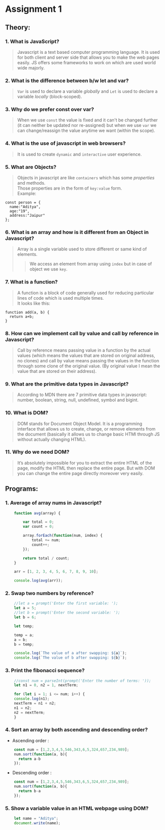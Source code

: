 # Assignment 1
## Theory:

### 1. What is **JavaScript**?
> Javascript is a text based computer programming language. It is used for both client and server side that allows you to make the web pages easily. JS offers some frameworks to work on which are used world wide majorly.

### 2. What is the difference between b/w **let** and **var**?
> `Var` is used to declare a variable *globally* and `Let` is used to declare a variable *locally* (block-scoped).

### 3. Why do we prefer **const** over **var**?
> When we use `const` the value is fixed and it can't be changed further (it can neither be updated nor re-assigned) but when we use `var` we can change/reassign the value anytime we want (within the scope).

### 4. What is the use of javascript in **web browsers**?
> It is used to create `dynamic` and `interactive` user experience.

### 5. What are **Objects**?
> Objects in javascript are like `containers` which has some *properties* and methods.  
Those properties are in the form of `key:value` form.  
Example:

    const person = {
      name:"Aditya",
      age:"19",
      address:"Jaipur"
    };


### 6. What is an array and how is it **different** from an **Object in Javascript**?
> Array is a single variable used to store different or same kind of elements.  
>>We access an element from array using `index` but in case of object we use `key`.

### 7. What is a **function**?
> A function is a block of code generally used for reducing particular lines of code which is used multiple times.  
It looks like this:  

    function add(a, b) {
      return a+b;
    }

### 8. How can we implement **call by value** and **call by reference** in Javascript?
> Call by reference means passing value in a function by the actual values (which means the values that are stored on original address, no clones) and call by value means passing the values in the function through some clone of the original value. (By original value I mean the value that are stored on their address).

### 9. What are the **primitive data types** in Javascript?
> According to MDN there are 7 primitive data types in javascript: number, boolean, string, null, undefined, symbol and bigint.

### 10. What is **DOM**?
> DOM stands for Document Object Model. It is a programming interface that allows us to create, change, or remove elements from the document (basically it allows us to change basic HTMl through JS without actually changing HTML).

### 11. Why do we **need DOM**?
> It’s absolutely impossible for you to extract the entire HTML of the page, modify the HTML then replace the entire page. But with DOM you can change the entire page directly moreover very easily.


## Programs:

### 1. Average of array nums in Javascript?
```js
    function avg(array) {

        var total = 0;
        var count = 0;

        array.forEach(function(num, index) {
            total += num;
            count++;
        });

        return total / count;
    }

    arr = [1, 2, 3, 4, 5, 6, 7, 8, 9, 10];

    console.log(avg(arr));
```

### 2. Swap two numbers by reference?
```js
    //let a = prompt('Enter the first variable: ');
    let a = 5;
    //let b = prompt('Enter the second variable: ');
    let b = 6;

    let temp;

    temp = a;
    a = b;
    b = temp;

    console.log(`The value of a after swapping: ${a}`);
    console.log(`The value of b after swapping: ${b}`);  
```

### 3. Print the fibonacci sequence?
```js
    //const num = parseInt(prompt('Enter the number of terms: '));
    let n1 = 0, n2 = 1, nextTerm;

    for (let i = 1; i <= num; i++) {
    console.log(n1);
    nextTerm = n1 + n2;
    n1 = n2;
    n2 = nextTerm;
    }
```

### 4. Sort an array by both ascending and descending order?
- Ascending order :
```js
    const num = [1,2,3,4,5,546,343,6,5,324,657,234,989];  
    num.sort(function(a, b){
      return a-b
    });
```

- Descending order :
```js
    const num = [1,2,3,4,5,546,343,6,5,324,657,234,989];  
    num.sort(function(a, b){
      return b-a
    });
```

### 5. Show a variable value in an HTML webpage using DOM?
```js
    let name = "Aditya";
    document.write(name);
```
